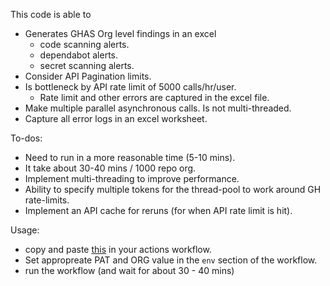 This code is able to 
* Generates GHAS Org level findings in an excel 
  * code scanning alerts.
  * dependabot alerts.
  * secret scanning alerts.
* Consider API Pagination limits.
* Is bottleneck by API rate limit of 5000 calls/hr/user. 
  * Rate limit and other errors are captured in the excel file.
* Make multiple parallel asynchronous calls. Is not multi-threaded. 
* Capture all error logs in an excel worksheet.

To-dos:
* Need to run in a more reasonable time (5-10 mins).
 * It take about 30-40 mins / 1000 repo org.
* Implement multi-threading to improve performance.
 * Ability to specify multiple tokens for the thread-pool to work around GH rate-limits.
* Implement an API cache for reruns (for when API rate limit is hit).

Usage: 
* copy and paste [this](https://github.com/amitgupta7/node-async/blob/master/.github/workflows/run-test.yml) in your actions workflow.
* Set appropreate PAT and ORG value in the `env` section of the workflow.
* run the workflow (and wait for about 30 - 40 mins) 

